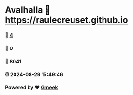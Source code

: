 # Avalhalla :link: https://raulecreuset.github.io 
### :page_facing_up: [4](https://raulecreuset.github.io/tag.html) 
### :speech_balloon: 0 
### :hibiscus: 8041 
### :alarm_clock: 2024-08-29 15:49:46 
### Powered by :heart: [Gmeek](https://github.com/Meekdai/Gmeek)
